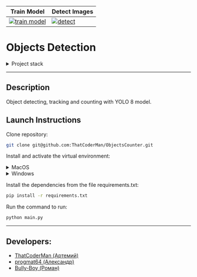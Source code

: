 | Train Model                                                                                                                                                                       | Detect Images                                                                                                                                                                          |
|-----------------------------------------------------------------------------------------------------------------------------------------------------------------------------------|----------------------------------------------------------------------------------------------------------------------------------------------------------------------------------------|
| [![train model](https://colab.research.google.com/assets/colab-badge.svg)](https://colab.research.google.com/github/ThatCoderMan/ObjectsCounter/blob/main/notebooks/yolov8.ipynb) | [![detect](https://colab.research.google.com/assets/colab-badge.svg)](https://colab.research.google.com/github/ThatCoderMan/ObjectsCounter/blob/main/notebooks/HaystackDetector.ipynb) |

# Objects Detection

<details>
<summary>Project stack</summary>

 - Python 3.11
 - Ultralytics
 - Roboflow
 - opencv
 - argparse

</details>

---

## Description

Object detecting, tracking and counting with YOLO 8 model.
<h4>


## Launch Instructions

Clone repository:

```bash
git clone git@github.com:ThatCoderMan/ObjectsCounter.git
```

Install and activate the virtual environment:

<details>
<summary>MacOS</summary>

```bash
source venv/bin/activate
```
</details>
<details>
<summary>Windows</summary>

```bash
python -m venv venv
source venv/Scripts/activate
```
</details>

Install the dependencies from the file requirements.txt:

```bash
pip install -r requirements.txt
```

Run the command to run:

```bash
python main.py
```

---

## Developers:

- [ThatCoderMan (Артемий)](https://github.com/ThatCoderMan)
- [progmat64 (Александр)](https://github.com/progmat64)
- [Bully-Boy (Роман)](https://github.com/Bully-Boy)